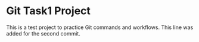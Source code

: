 # Git Task1 Project
This is a test project to practice Git commands and workflows.
This line was added for the second commit.

